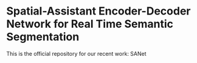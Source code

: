 # Spatial-Assistant Encoder-Decoder Network for Real Time Semantic Segmentation
	

This is the official repository for our recent work: SANet 
